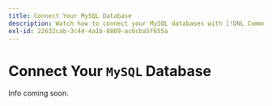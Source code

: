 ```yaml
---
title: Connect Your MySQL Database
description: Watch how to connect your MySQL databases with [!DNL Commerce Intelligence].
exl-id: 22632cab-3c44-4a1b-8809-ac6cba5f655a
---
```

# Connect Your `MySQL` Database

Info coming soon.
